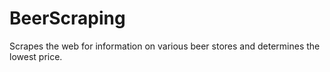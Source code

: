 # BeerScraping
Scrapes the web for information on various beer stores and determines the lowest price.
